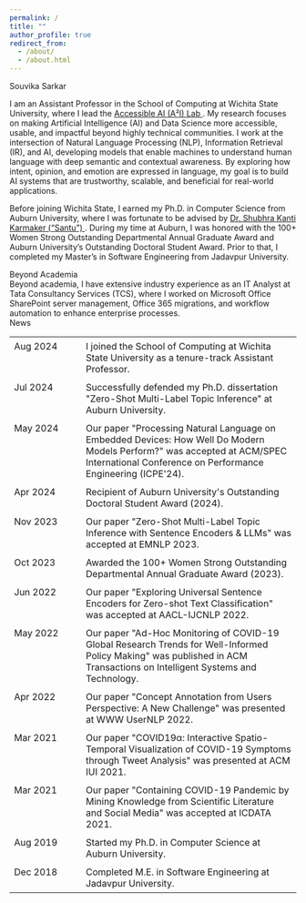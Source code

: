 ```yaml
---
permalink: /
title: ""
author_profile: true
redirect_from: 
  - /about/
  - /about.html
---
```


<div class="main-title">Souvika Sarkar</div>

I am an Assistant Professor in the School of Computing at Wichita State University, where I lead the <a href="" class="hyperlink"> Accessible AI (A²I) Lab </a>. My research focuses on making Artificial Intelligence (AI) and Data Science more accessible, usable, and impactful beyond highly technical communities. I work at the intersection of Natural Language Processing (NLP), Information Retrieval (IR), and AI, developing models that enable machines to understand human language with deep semantic and contextual awareness. By exploring how intent, opinion, and emotion are expressed in language, my goal is to build AI systems that are trustworthy, scalable, and beneficial for real-world applications.

Before joining Wichita State, I earned my Ph.D. in Computer Science from Auburn University, where I was fortunate to be advised by <a href="https://karmake2.github.io/" class="hyperlink"> Dr. Shubhra Kanti Karmaker (“Santu”) </a>. During my time at Auburn, I was honored with the 100+ Women Strong Outstanding Departmental Annual Graduate Award and Auburn University’s Outstanding Doctoral Student Award. Prior to that, I completed my Master’s in Software Engineering from Jadavpur University.

<div class="section-header">Beyond Academia</div>
Beyond academia, I have extensive industry experience as an IT Analyst at Tata Consultancy Services (TCS), where I worked on Microsoft Office SharePoint server management, Office 365 migrations, and workflow automation to enhance enterprise processes.

<div class="section-header">News</div>
<table style="width: 100%; border-collapse: collapse; text-align: left;">
  <tbody>
    <tr>
      <td style="vertical-align: top; padding: 6px 8px; width: 110px;"><span class="news-date">Aug 2024</span></td>
      <td style="vertical-align: top; padding: 6px 8px;"><span class="news-content"> I joined the School of Computing at Wichita State University as a tenure-track Assistant Professor.</span></td>
    </tr>
    <tr>
      <td style="vertical-align: top; padding: 6px 8px;"><span class="news-date">Jul 2024</span></td>
      <td style="vertical-align: top; padding: 6px 8px;"><span class="news-content"> Successfully defended my Ph.D. dissertation "Zero-Shot Multi-Label Topic Inference" at Auburn University.</span></td>
    </tr>
    <tr>
      <td style="vertical-align: top; padding: 6px 8px;"><span class="news-date">May 2024</span></td>
      <td style="vertical-align: top; padding: 6px 8px;"><span class="news-content"> Our paper "Processing Natural Language on Embedded Devices: How Well Do Modern Models Perform?" was accepted at ACM/SPEC International Conference on Performance Engineering (ICPE'24).</span></td>
    </tr>
    <tr>
      <td style="vertical-align: top; padding: 6px 8px;"><span class="news-date">Apr 2024</span></td>
      <td style="vertical-align: top; padding: 6px 8px;"><span class="news-content"> Recipient of Auburn University's Outstanding Doctoral Student Award (2024).</span></td>
    </tr>
    <tr>
      <td style="vertical-align: top; padding: 6px 8px;"><span class="news-date">Nov 2023</span></td>
      <td style="vertical-align: top; padding: 6px 8px;"><span class="news-content"> Our paper "Zero-Shot Multi-Label Topic Inference with Sentence Encoders & LLMs" was accepted at EMNLP 2023.</span></td>
    </tr>
    <tr>
      <td style="vertical-align: top; padding: 6px 8px;"><span class="news-date">Oct 2023</span></td>
      <td style="vertical-align: top; padding: 6px 8px;"><span class="news-content"> Awarded the 100+ Women Strong Outstanding Departmental Annual Graduate Award (2023).</span></td>
    </tr>
    <tr>
      <td style="vertical-align: top; padding: 6px 8px;"><span class="news-date">Jun 2022</span></td>
      <td style="vertical-align: top; padding: 6px 8px;"><span class="news-content"> Our paper "Exploring Universal Sentence Encoders for Zero-shot Text Classification" was accepted at AACL-IJCNLP 2022.</span></td>
    </tr>
    <tr>
      <td style="vertical-align: top; padding: 6px 8px;"><span class="news-date">May 2022</span></td>
      <td style="vertical-align: top; padding: 6px 8px;"><span class="news-content"> Our paper "Ad-Hoc Monitoring of COVID-19 Global Research Trends for Well-Informed Policy Making" was published in ACM Transactions on Intelligent Systems and Technology.</span></td>
    </tr>
    <tr>
      <td style="vertical-align: top; padding: 6px 8px;"><span class="news-date">Apr 2022</span></td>
      <td style="vertical-align: top; padding: 6px 8px;"><span class="news-content"> Our paper "Concept Annotation from Users Perspective: A New Challenge" was presented at WWW UserNLP 2022.</span></td>
    </tr>
    <tr>
      <td style="vertical-align: top; padding: 6px 8px;"><span class="news-date">Mar 2021</span></td>
      <td style="vertical-align: top; padding: 6px 8px;"><span class="news-content"> Our paper "COVID19α: Interactive Spatio-Temporal Visualization of COVID-19 Symptoms through Tweet Analysis" was presented at ACM IUI 2021.</span></td>
    </tr>
    <tr>
      <td style="vertical-align: top; padding: 6px 8px;"><span class="news-date">Mar 2021</span></td>
      <td style="vertical-align: top; padding: 6px 8px;"><span class="news-content"> Our paper "Containing COVID-19 Pandemic by Mining Knowledge from Scientific Literature and Social Media" was accepted at ICDATA 2021.</span></td>
    </tr>
    <tr>
      <td style="vertical-align: top; padding: 6px 8px;"><span class="news-date">Aug 2019</span></td>
      <td style="vertical-align: top; padding: 6px 8px;"><span class="news-content"> Started my Ph.D. in Computer Science at Auburn University.</span></td>
    </tr>
    <tr>
      <td style="vertical-align: top; padding: 6px 8px;"><span class="news-date">Dec 2018</span></td>
      <td style="vertical-align: top; padding: 6px 8px;"><span class="news-content"> Completed M.E. in Software Engineering at Jadavpur University.</span></td>
    </tr>
  </tbody>
  </table>